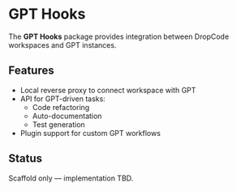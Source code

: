 # GPT Hooks

The **GPT Hooks** package provides integration between DropCode workspaces and GPT instances.

## Features
- Local reverse proxy to connect workspace with GPT
- API for GPT-driven tasks:
  - Code refactoring
  - Auto-documentation
  - Test generation
- Plugin support for custom GPT workflows

## Status
Scaffold only — implementation TBD.